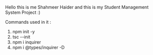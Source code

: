Hello this is me Shahmeer Haider and this is my Student Management System Project :)

Commands used in it :

1. npm init -y
2. tsc --init
3. npm i inquirer
4. npm i @types/inquirer -D
